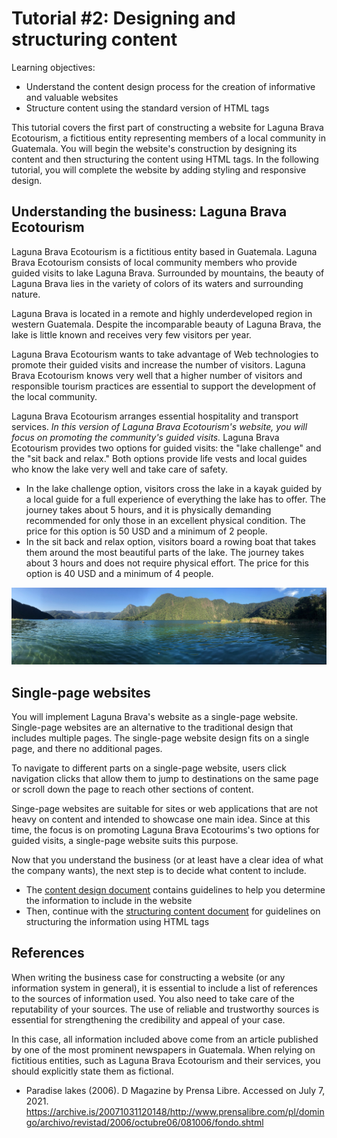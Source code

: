 # Tutorial #2: Designing and structuring content

Learning objectives:
- Understand the content design process for the creation of informative and valuable websites
- Structure content using the standard version of HTML tags

This tutorial covers the first part of constructing a website for Laguna Brava Ecotourism, a fictitious entity representing members of a local community in Guatemala. You will begin the website's construction by designing its content and then structuring the content using HTML tags. In the following tutorial, you will complete the website by adding styling and responsive design.

## Understanding the business: Laguna Brava Ecotourism

Laguna Brava Ecotourism is a fictitious entity based in Guatemala. Laguna Brava Ecotourism consists of local community members who provide guided visits to lake Laguna Brava. Surrounded by mountains, the beauty of Laguna Brava lies in the variety of colors of its waters and surrounding nature.

Laguna Brava is located in a remote and highly underdeveloped region in western Guatemala. Despite the incomparable beauty of Laguna Brava, the lake is little known and receives very few visitors per year.

Laguna Brava Ecotourism wants to take advantage of Web technologies to promote their guided visits and increase the number of visitors. Laguna Brava Ecotourism knows very well that a higher number of visitors and responsible tourism practices are essential to support the development of the local community.

Laguna Brava Ecotourism arranges essential hospitality and transport services. *In this version of Laguna Brava Ecotourism's website, you will focus on promoting the community's guided visits.* Laguna Brava Ecotourism provides two options for guided visits: the "lake challenge" and the "sit back and relax." Both options provide life vests and local guides who know the lake very well and take care of safety.

- In the lake challenge option, visitors cross the lake in a kayak guided by a local guide for a full experience of everything the lake has to offer. The journey takes about 5 hours, and it is physically demanding recommended for only those in an excellent physical condition. The price for this option is 50 USD and a minimum of 2 people.
- In the sit back and relax option, visitors board a rowing boat that takes them around the most beautiful parts of the lake. The journey takes about 3 hours and does not require physical effort. The price for this option is 40 USD and a minimum of 4 people.

![Panoramic lake view](img/panoramic-laguna-brava-2.jpg)

## Single-page websites

You will implement Laguna Brava's website as a single-page website. Single-page websites are an alternative to the traditional design that includes multiple pages. The single-page website design fits on a single page, and there no additional pages.

To navigate to different parts on a single-page website, users click navigation clicks that allow them to jump to destinations on the same page or scroll down the page to reach other sections of content.

Singe-page websites are suitable for sites or web applications that are not heavy on content and intended to showcase one main idea. Since at this time, the focus is on promoting Laguna Brava Ecotourims's two options for guided visits, a single-page website suits this purpose. 

Now that you understand the business (or at least have a clear idea of what the company wants), the next step is to decide what content to include.
- The [content design document](./content-design.md) contains guidelines to help you determine the information to include in the website
- Then, continue with the [structuring content document](./content-structure.md) for guidelines on structuring the information using HTML tags

## References

When writing the business case for constructing a website (or any information system in general), it is essential to include a list of references to the sources of information used. You also need to take care of the reputability of your sources. The use of reliable and trustworthy sources is essential for strengthening the credibility and appeal of your case. 

In this case, all information included above come from an article published by one of the most prominent newspapers in Guatemala. When relying on fictitious entities, such as Laguna Brava Ecotourism and their services, you should explicitly state them as fictional.  

- Paradise lakes (2006). D Magazine by Prensa Libre. Accessed on July 7, 2021. https://archive.is/20071031120148/http://www.prensalibre.com/pl/domingo/archivo/revistad/2006/octubre06/081006/fondo.shtml
